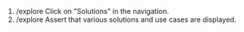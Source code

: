 1. /explore Click on "Solutions" in the navigation.
2. /explore Assert that various solutions and use cases are displayed.